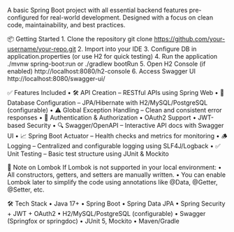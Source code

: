 A basic Spring Boot project with all essential backend features pre-configured for real-world development. Designed with a focus on clean code, maintainability, and best practices.

📦 Getting Started
	1.	Clone the repository
git clone https://github.com/your-username/your-repo.git
	2.	Import into your IDE
	3.	Configure DB in application.properties (or use H2 for quick testing)
	4.	Run the application
./mvnw spring-boot:run or ./gradlew bootRun
	5.	Open H2 Console (if enabled)
http://localhost:8080/h2-console
	6.	Access Swagger UI
http://localhost:8080/swagger-ui/


✅ Features Included
	•	🛠️ API Creation – RESTful APIs using Spring Web
	•	💾 Database Configuration – JPA/Hibernate with H2/MySQL/PostgreSQL (configurable)
	•	⚠️ Global Exception Handling – Clean and consistent error responses
	•	🔐 Authentication & Authorization
	•	OAuth2 Support
	•	JWT-based Security
	•	🔍 Swagger/OpenAPI – Interactive API docs with Swagger UI
	•	📈 Spring Boot Actuator – Health checks and metrics for monitoring
	•	🪵 Logging – Centralized and configurable logging using SLF4J/Logback
	•	✅ Unit Testing – Basic test structure using JUnit & Mockito



 🚫 Note on Lombok
If Lombok is not supported in your local environment:
	•	All constructors, getters, and setters are manually written.
	•	You can enable Lombok later to simplify the code using annotations like @Data, @Getter, @Setter, etc.



🛠️ Tech Stack
	•	Java 17+
	•	Spring Boot
	•	Spring Data JPA
	•	Spring Security + JWT + OAuth2
	•	H2/MySQL/PostgreSQL (configurable)
	•	Swagger (Springfox or springdoc)
	•	JUnit 5, Mockito
	•	Maven/Gradle
